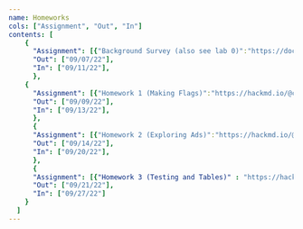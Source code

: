 ```yaml
---
name: Homeworks
cols: ["Assignment", "Out", "In"]
contents: [
    {
      "Assignment": [{"Background Survey (also see lab 0)":"https://docs.google.com/forms/d/e/1FAIpQLSexNJYf4HO6UGUwbak_V2O9NI8aGwSzLO7-mJJ-zY0R5spP3g/viewform?usp=sf_link"}],
      "Out": ["09/07/22"],
      "In": ["09/11/22"],
      },
	{
      "Assignment": [{"Homework 1 (Making Flags)":"https://hackmd.io/@cs111/hw1-f22"}],
      "Out": ["09/09/22"],
      "In": ["09/13/22"],
      },
	  {
      "Assignment": [{"Homework 2 (Exploring Ads)":"https://hackmd.io/@cs111/hw2-f22"}],
      "Out": ["09/14/22"],
      "In": ["09/20/22"],
      },
	  {
      "Assignment": [{"Homework 3 (Testing and Tables)" : "https://hackmd.io/@cs111/hw3-f22"}],
      "Out": ["09/21/22"],
      "In": ["09/27/22"]
    }
  ]
---
```


